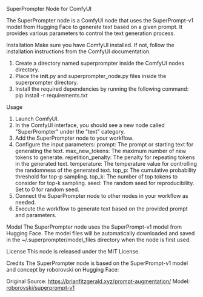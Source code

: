 SuperPrompter Node for ComfyUI

The SuperPrompter node is a ComfyUI node that uses the SuperPrompt-v1 model from Hugging Face to generate text based on a given prompt. It provides various parameters to control the text generation process.

Installation
Make sure you have ComfyUI installed. If not, follow the installation instructions from the ComfyUI documentation.

1. Create a directory named superprompter inside the ComfyUI nodes directory.
2. Place the __init__.py and superprompter_node.py files inside the superprompter directory.
3. Install the required dependencies by running the following command: pip install -r requirements.txt

Usage
1. Launch ComfyUI.
2. In the ComfyUI interface, you should see a new node called "SuperPrompter" under the "text" category.
3. Add the SuperPrompter node to your workflow.
4. Configure the input parameters:
    prompt: The prompt or starting text for generating the text.
    max_new_tokens: The maximum number of new tokens to generate.
    repetition_penalty: The penalty for repeating tokens in the generated text.
    temperature: The temperature value for controlling the randomness of the generated text.
    top_p: The cumulative probability threshold for top-p sampling.
    top_k: The number of top tokens to consider for top-k sampling.
    seed: The random seed for reproducibility. Set to 0 for random seed.
5. Connect the SuperPrompter node to other nodes in your workflow as needed.
6. Execute the workflow to generate text based on the provided prompt and parameters.

Model
The SuperPrompter node uses the SuperPrompt-v1 model from Hugging Face. The model files will be automatically downloaded and saved in the ~/.superprompter/model_files directory when the node is first used.

License
This node is released under the MIT License.

Credits
The SuperPrompter node is based on the SuperPrompt-v1 model and concept by roborovski on Hugging Face:

Original Source: https://brianfitzgerald.xyz/prompt-augmentation/
Model: [roborovski/superprompt-v1](https://huggingface.co/roborovski/superprompt-v1)
 
